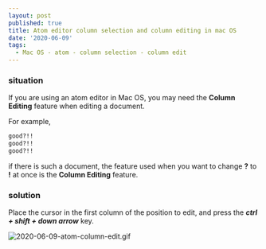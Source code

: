 ```yaml
---
layout: post
published: true
title: Atom editor column selection and column editing in mac OS
date: '2020-06-09'
tags:
  - Mac OS - atom - column selection - column edit
---
```

### situation

If you are using an atom editor in Mac OS, you may need the **Column Editing** feature when editing a document.

For example,

```bash
good?!!
good?!!
good?!!
```
if there is such a document, the feature used when you want to change **?** to **!** at once is the **Column Editing** feature.

### solution

Place the cursor in the first column of the position to edit, and press the ***ctrl + shift + down arrow*** key.

![2020-06-09-atom-column-edit.gif]({{site.baseurl}}/img/attached-post/2020-06-09-atom-column-edit.gif)

